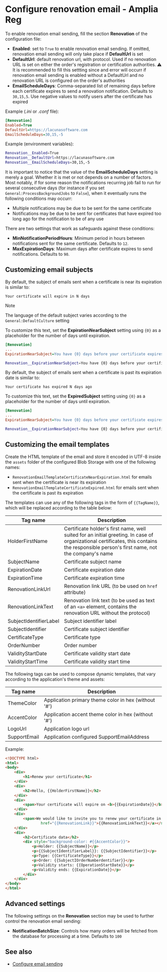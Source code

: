 # Configure renovation email - Amplia Reg

To enable renovation email sending, fill the section **Renovation** of the configuration file:

* **Enabled**: set to `True` to enable renovation email sending. If omitted, renovation email sending will only take place if **DefaultUrl** is set
* **DefaultUrl**: default renovation url, with protocol. Used if no renovation URL is set on either the order's registration or certification authorities. :warning: It is recommended to fill this settting since and error will occurr if renovation email sending is enabled without a DefaultUrl and no renovation URL is configured on the order's authorities
* **EmailScheduleDays**: Comma-separated list of remaining days before each certificate expires to send a renovation notification. Defaults to `30,15,5`. Use negative values to notify users after the certificate has expired

Example (*.ini* or *.conf* file):

```ini
[Renovation]
Enabled=True
DefaultUrl=https://lacunasoftware.com
EmailScheduleDays=30,15,-5
```

Example (environment variables):

```sh
Renovation__Enabled=True
Renovation__DefaultUrl=https://lacunasoftware.com
Renovation__EmailScheduleDays=30,15,-5
```

It is important to notice that the value of the **EmailScheduleDays** setting is merely a goal. Whether it is met or not depends on a number of factors. Most notably, if for some reason the
notifications recurring job fail to run for several consecutive days (for instance if you set `General:ProcessBackgroundJobs` to `False`), when it eventually runs the following conditions may
occurr:

* Multiple notifications may be due to be sent for the same certificate
* Notifications may be due to be sent for certificates that have expired too long ago for the notification to be of any use

There are two settings that work as safeguards against these conditions:

* **MinNotificationPeriodHours**: Minimum period in hours between notifications sent for the same certificate. Defaults to `12`.
* **MaxExpirationDays**: Maximum days after certificate expires to send notifications. Defaults to `90`.

## Customizing email subjects

<!-- ExpirationNearSubject -->

By default, the subject of emails sent when a certificate is near its expiration is similar to:

```
Your certificate will expire in N days
```

> [!NOTE]
> The language of the default subject varies according to the `General:DefaultCulture` setting

To customize this text, set the **ExpirationNearSubject** setting using `{0}` as a placeholder for the number of days until expiration.

```ini
[Renovation]
...
ExpirationNearSubject=You have {0} days before your certificate expires!
```

```sh
Renovation__ExpirationNearSubject=You have {0} days before your certificate expires!
```

<!-- ExpiredSubject -->

By default, the subject of emails sent when a certificate is past its expiration date is similar to:

```
Your certificate has expired N days ago
```

To customize this text, set the **ExpiredSubject** setting using `{0}` as a placeholder for the number of days until expiration.

```ini
[Renovation]
...
ExpirationNearSubject=You have {0} days before your certificate expires!
```

```sh
Renovation__ExpirationNearSubject=You have {0} days before your certificate expires!
```

## Customizing the email templates

Create the HTML template of the email and store it encoded in UTF-8 inside the `assets` folder of the configured Blob Storage with one of the following names:

* `RenovationEmailTemplateCertificateNearExpiration.html` for emails sent when the certificate is near its expiration
* `RenovationEmailTemplateCertificateExpired.html` for emails sent when the certificate is past its expiration

The templates can use any of the following tags in the form of `{{TagName}}`, which will be replaced according to the table below:

Tag name               | Description
---------------------- | -----------
HolderFirstName        | Certificate holder's first name, well suited for an initial greeting. In case of organizational certificates, this contains the responsible person's first name, not the company's name
SubjectName            | Certificate subject name
ExpirationDate         | Certificate expiration date
ExpirationTime         | Certificate expiration time
RenovationLinkUrl      | Renovation link URL (to be used on `href` attribute)
RenovationLinkText     | Renovation link text (to be used as text of an `<a>` element, contains the renovation URL without the protocol)
SubjectIdentifierLabel | Subject identifier label
SubjectIdentifier      | Certificate subject identifier
CertificateType        | Certificate type
OrderNumber            | Order number
ValidityStartDate      | Certificate validity start date
ValidityStartTime      | Certificate validity start time

The following tags can be used to compose dynamic templates, that vary according to the application's theme and assets:

Tag name               | Description
---------------------- | -----------
ThemeColor             | Application primary theme color in hex (without '#')
AccentColor            | Application accent theme color in hex (without '#')
LogoUrl                | Application logo url
SupportEmail           | Application configured SupportEmailAddress

Example:

```html
<!DOCTYPE html>
<html>
<body>
    <div>
        <h1>Renew your certificate</h1>
    </div>
    <div>
        <h2>Hello, {{HolderFirstName}}</h2>
    </div>
    <div>
        <span>Your certificate will expire on <b>{{ExpirationDate}}</b> at <b>{{ExpirationTime}}</b></span>
    </div>
    <div>
        <span>We would like to invite you to renew your certificate in <a target="_blank"
                href="{{RenovationLink}}">{{RenovationLinkText}}</a></span>
    </div>
    <div>
        <h2>Certificate data</h2>
        <div style="background-color: #{{AccentColor}}">
            <p>Holder: {{SubjectName}}</p>
            <p>{{SubjectIdentifierLabel}}: {{SubjectIdentifier}}</p>
            <p>Type: {{CertificateType}}</p>
            <p>Order: {{SubjectIOrderNumberdentifier}}</p>
            <p>Validity starts: {{OperationStartDate}}</p>
            <p>Validity ends: {{ExpirationDate}}</p>
        </div>
    </div>
</body>
</html>
```

## Advanced settings

The following settings on the **Renovation** section may be used to further control the renovation email sending:

* **NotificationBatchSize**: Controls how many orders will be fetched from the database for processing at a time. Defaults to `100`

## See also

* [Configure email sending](configure-email.md)
